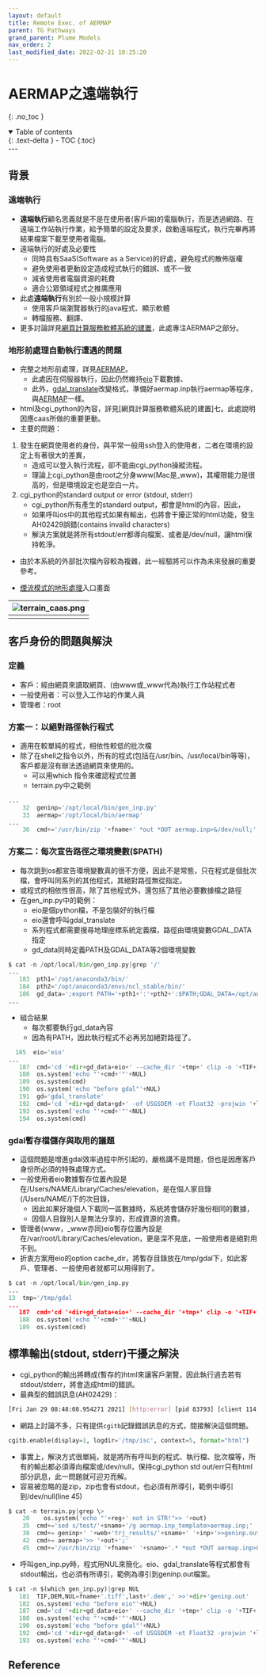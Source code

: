 ```yaml
---
layout: default
title: Remote Exec. of AERMAP
parent: TG Pathways
grand_parent: Plume Models
nav_order: 2
last_modified_date: 2022-02-21 10:25:20
---
```

# AERMAP之遠端執行
{: .no_toc }

<details open markdown="block">
  <summary>
    Table of contents
  </summary>
  {: .text-delta }
- TOC
{:toc}
</details>
---

## 背景
### 遠端執行
- **遠端執行**顧名思義就是不是在使用者(客戶端)的電腦執行，而是透過網路、在遠端工作站執行作業，給予簡單的設定及要求，啟動遠端程式，執行完畢再將結果檔案下載至使用者電腦。
- 遠端執行的好處及必要性
  - 同時具有SaaS(Software as a Service)的好處，避免程式的散佈版權
  - 避免使用者更動設定造成程式執行的錯誤、或不一致
  - 減省使用者電腦資源的耗費
  - 適合公眾領域程式之推廣應用
- 此處**遠端執行**有別於一般小規模計算
  - 使用客戶端瀏覽器執行的java程式、顯示軟體
  - 轉檔服務、翻譯、
- 更多討論詳見[網頁計算服務軟體系統的建置](https://www.evernote.com/shard/s125/sh/cbdd416f-d96e-54c0-819e-eb022ebd452d/ea45d6252fe57992d284ac8109f2f035)，此處專注AERMAP之部分。

### 地形前處理自動執行遭遇的問題
- 完整之地形前處理，詳見[AERMAP](https://sinotec2.github.io/Focus-on-Air-Quality/PlumeModels/REnTG_pathways/gen_inp/)。
  - 此處因在伺服器執行，因此仍然維持[eio](https://pypi.org/project/elevation/)下載數據、
  - 此外，[gdal_translate](https://gdal.org/programs/gdal_translate.html)改變格式，準備好aermap.inp執行aermap等程序，與[AERMAP](https://sinotec2.github.io/https://sinotec2.github.io/Focus-on-Air-Quality/PlumeModels/REnTG_pathways/gen_inp/)一樣。
- html及cgi_python的內容，詳見[網頁計算服務軟體系統的建置]七。此處說明因應caas所做的重要更動。
- 主要的問題：
1. 發生在網頁使用者的身份，與平常一般用ssh登入的使用者，二者在環境的設定上有著很大的差異，
	- 造成可以登入執行流程，卻不能由cgi_python操縱流程。
	- 理論上cgi_python是由root之分身www(Mac是_www)，其權限能力是很高的，但是環境設定也是空白一片。
2. cgi_python的standard output or error (stdout, stderr)
	- cgi_python所有產生的standard output，都會是html的內容，因此，
	- 如果呼叫os中的其他程式如果有輸出，也將會干擾正常的html功能，發生AH02429誤錯(contains invalid characters)
	- 解決方案就是將所有stdout/err都導向檔案、或者是/dev/null，讓html保持乾淨。
- 由於本系統的外部批次檔內容較為複雜，此一經驗將可以作為未來發展的重要參考。

- [煙流模式的地形處理](http://114.32.164.198/terrain.html)入口畫面

| ![terrain_caas.png](https://sinotec2.github.io/Focus-on-Air-Quality/raw/main/assets/images/terrain_caas.png)|
|:--:|
| <b></b>|


## 客戶身份的問題與解決
### 定義
- 客戶：經由網頁來讀取網頁、(由www或_www代為)執行工作站程式者
- 一般使用者：可以登入工作站的作業人員
- 管理者：root

### 方案一：以絕對路徑執行程式
- 適用在較單純的程式，相依性較低的批次檔
- 除了在shell之指令以外，所有的程式(包括在/usr/bin、/usr/local/bin等等)，客戶都是沒有辦法透過網頁來使用的。
	- 可以用which 指令來確認程式位置
	- terrain.py中之範例
	  
```python
...
    32  geninp='/opt/local/bin/gen_inp.py' 
    33  aermap='/opt/local/bin/aermap'
...
    36  cmd+='/usr/bin/zip '+fname+' *out *OUT aermap.inp>&/dev/null;'
```

### 方案二：每次宣告路徑之環境變數($PATH)
- 每次跳到os都宣告環境變數真的很不方便，因此不是常態，只在程式是個批次檔，會呼叫同系列的其他程式，其絕對路徑無從指定。
- 或程式的相依性很高，除了其他程式外，還包括了其他必要數據檔之路徑
- 在gen_inp.py中的範例：
  - eio是個python檔，不是包裝好的執行檔
  - eio還會呼叫gdal_translate
  - 系列程式都需要搜尋地理座標系統定義檔，路徑由環境變數GDAL_DATA指定
  - gd_data同時定義PATH及GDAL_DATA等2個環境變數

```python
$ cat -n /opt/local/bin/gen_inp.py|grep '/'
...
   183  pth1='/opt/anaconda3/bin/' 
   184  pth2='/opt/anaconda3/envs/ncl_stable/bin/' 
   186  gd_data=';export PATH='+pth1+':'+pth2+':$PATH;GDAL_DATA=/opt/anaconda3/envs/py37/share/gdal '
...
```
- 組合結果
  - 每次都要執行gd_data內容
  - 因為有PATH，因此執行程式不必再另加絕對路徑了。

```python
  185  eio='eio'
...
   187  cmd='cd '+dir+gd_data+eio+' --cache_dir '+tmp+' clip -o '+TIF+' --bounds '+smin+NUL 
   188  os.system('echo "'+cmd+'"'+NUL) 
   189  os.system(cmd) 
   190  os.system('echo "before gdal"'+NUL) 
   191  gd='gdal_translate' 
   192  cmd='cd '+dir+gd_data+gd+' -of USGSDEM -ot Float32 -projwin '+llNE+' '+TIF+' '+DEM+NUL 
   193  os.system('echo "'+cmd+'"'+NUL) 
   194  os.system(cmd)
```
### gdal暫存檔儲存與取用的議題
- 這個問題是增進gdal效率過程中所引起的，嚴格講不是問題，但也是因應客戶身份所必須的特殊處理方式。
- 一般使用者eio數據暫存位置內設是在/Users/NAME/Library/Caches/elevation，是在個人家目錄(/Users/NAME/)下的次目錄，
  - 因此如果好幾個人下載同一區數據時，系統將會儲存好幾份相同的數據，
  - 因個人目錄別人是無法分享的，形成資源的浪費。
- 管理者(www，_www亦同)eio暫存位置內設是在/var/root/Library/Caches/elevation，更是深不見底，一般使用者是絕對用不到。
- 折衷方案用eio的option cache_dir，將暫存目錄放在/tmp/gdal下，如此客戶、管理者、一般使用者就都可以用得到了。

```python
$ cat -n /opt/local/bin/gen_inp.py
...
13  tmp='/tmp/gdal
...
   187  cmd='cd '+dir+gd_data+eio+' --cache_dir '+tmp+' clip -o '+TIF+' --bounds '+smin+NUL 
   188  os.system('echo "'+cmd+'"'+NUL) 
   189  os.system(cmd)
```

## 標準輸出(stdout, stderr)干擾之解決
- cgi_python的輸出將轉成(暫存的)html來讓客戶瀏覽，因此執行過去若有stdout/stderr，將會造成html的錯誤。
- 最典型的錯誤訊息(AH02429)：

```bash
[Fri Jan 29 08:48:08.954271 2021] [http:error] [pid 83793] [client 114.45.83.32:46685] AH02429: Response header name '  adding' contains invalid characters, aborting request
```
- 網路上討論不多，只有提供`cgitb`記錄錯誤訊息的方式，間接解決這個問題。

```python
cgitb.enable(display=1, logdir='/tmp/isc', context=5, format="html")
```
- 事實上，解決方式很單純，就是將所有呼叫到的程式、執行檔、批次檔等，所有的輸出都必須導向檔案或/dev/null，保持cgi_python std out/err只有html部分訊息，此一問題就可迎刃而解。
- 容易被忽略的是zip，zip也會有stdout，也必須有所導引，範例中導引到/dev/null(line 45)

```python
$ cat -n terrain.py|grep \>
    20    os.system('echo "'+reg+' not in STR!">> '+out) 
    35  cmd+='sed s/test/'+snamo+'/g aermap.inp_template>aermap.inp;' 
    38  cmd+= geninp+' '+web+'trj_results/'+snamo+' '+inp+'>>geninp.out;' 
    42  cmd+= aermap+'>> '+out+';' 
    45  cmd+='/usr/bin/zip '+fname+' '+snamo+'.* *out *OUT aermap.inp>&/dev/null;'
```
- 呼叫gen_inp.py時，程式用NUL來簡化。eio、gdal_translate等程式都會有stdout輸出，也必須有所導引，範例為導引到geninp.out檔案。

```python
$ cat -n $(which gen_inp.py)|grep NUL
   181  TIF,DEM,NUL=fname+'.tiff',last+'.dem',' >>'+dir+'geninp.out' 
   182  os.system('echo "before eio"'+NUL) 
   187  cmd='cd '+dir+gd_data+eio+' --cache_dir '+tmp+' clip -o '+TIF+' --bounds '+smin+NUL 
   188  os.system('echo "'+cmd+'"'+NUL) 
   190  os.system('echo "before gdal"'+NUL) 
   192  cmd='cd '+dir+gd_data+gd+' -of USGSDEM -ot Float32 -projwin '+llNE+' '+TIF+' '+DEM+NUL 
   193  os.system('echo "'+cmd+'"'+NUL)
```

## Reference